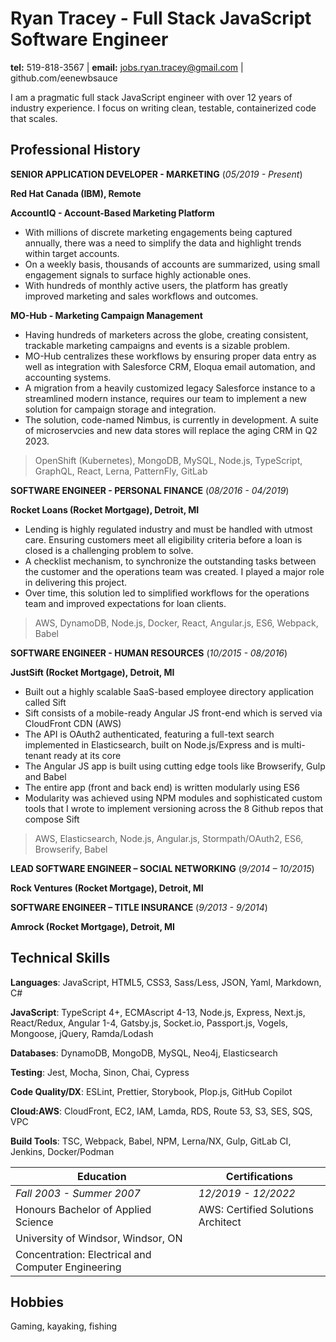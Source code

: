# Ryan Tracey - Full Stack JavaScript Software Engineer

**tel:** 519-818-3567 | **email:** jobs.ryan.tracey@gmail.com | github.com/eenewbsauce

I am a pragmatic full stack JavaScript engineer with over 12 years of industry experience. I focus on writing clean, testable, containerized code that scales.

## Professional History

**SENIOR APPLICATION DEVELOPER - MARKETING** (_05/2019 - Present_)

**Red Hat Canada (IBM), Remote**

**AccountIQ - Account-Based Marketing Platform**

- With millions of discrete marketing engagements being captured annually, there was a need to simplify the data and highlight trends within target accounts.
- On a weekly basis, thousands of accounts are summarized, using small engagement signals to surface highly actionable ones.
- With hundreds of monthly active users, the platform has greatly improved marketing and sales workflows and outcomes.

**MO-Hub - Marketing Campaign Management**

- Having hundreds of marketers across the globe, creating consistent, trackable marketing campaigns and events is a sizable problem.
- MO-Hub centralizes these workflows by ensuring proper data entry as well as integration with Salesforce CRM, Eloqua email automation, and accounting systems.
- A migration from a heavily customized legacy Salesforce instance to a streamlined modern instance, requires our team to implement a new solution for campaign storage and integration.
- The solution, code-named Nimbus, is currently in development. A suite of microservcies and new data stores will replace the aging CRM in Q2 2023.

> OpenShift (Kubernetes), MongoDB, MySQL, Node.js, TypeScript, GraphQL, React, Lerna, PatternFly, GitLab

**SOFTWARE ENGINEER - PERSONAL FINANCE** (_08/2016 - 04/2019_)

**Rocket Loans (Rocket Mortgage), Detroit, MI**

- Lending is highly regulated industry and must be handled with utmost care. Ensuring customers meet all eligibility criteria before a loan is closed is a challenging problem to solve.
- A checklist mechanism, to synchronize the outstanding tasks between the customer and the operations team was created. I played a major role in delivering this project.
- Over time, this solution led to simplified workflows for the operations team and improved expectations for loan clients.

> AWS, DynamoDB, Node.js, Docker, React, Angular.js, ES6, Webpack, Babel

**SOFTWARE ENGINEER - HUMAN RESOURCES** (_10/2015 - 08/2016_)

**JustSift (Rocket Mortgage), Detroit, MI**

- Built out a highly scalable SaaS-based employee directory application called Sift
- Sift consists of a mobile-ready Angular JS front-end which is served via CloudFront CDN (AWS)
- The API is OAuth2 authenticated, featuring a full-text search implemented in Elasticsearch, built on Node.js/Express and is multi-tenant ready at its core
- The Angular JS app is built using cutting edge tools like Browserify, Gulp and Babel
- The entire app (front and back end) is written modularly using ES6
- Modularity was achieved using NPM modules and sophisticated custom tools that I wrote to implement versioning across the 8 Github repos that compose Sift

> AWS, Elasticsearch, Node.js, Angular.js, Stormpath/OAuth2, ES6, Browserify, Babel

**LEAD SOFTWARE ENGINEER – SOCIAL NETWORKING** (_9/2014 – 10/2015_)

**Rock Ventures (Rocket Mortgage), Detroit, MI**

**SOFTWARE ENGINEER – TITLE INSURANCE** (_9/2013 - 9/2014_)

**Amrock (Rocket Mortgage), Detroit, MI**

## Technical Skills

**Languages**: JavaScript, HTML5, CSS3, Sass/Less, JSON, Yaml, Markdown, C#

**JavaScript**: TypeScript 4+, ECMAscript 4-13, Node.js, Express, Next.js, React/Redux, Angular 1-4, Gatsby.js, Socket.io, Passport.js, Vogels, Mongoose, jQuery, Ramda/Lodash

**Databases**: DynamoDB, MongoDB, MySQL, Neo4j, Elasticsearch

**Testing**: Jest, Mocha, Sinon, Chai, Cypress

**Code Quality/DX**: ESLint, Prettier, Storybook, Plop.js, GitHub Copilot

**Cloud:AWS**: CloudFront, EC2, IAM, Lamda, RDS, Route 53, S3, SES, SQS, VPC

**Build Tools**: TSC, Webpack, Babel, NPM, Lerna/NX, Gulp, GitLab CI, Jenkins, Docker/Podman

| Education                                          | Certifications                     |
| -------------------------------------------------- | ---------------------------------- |
| _Fall 2003 - Summer 2007_                          | _12/2019 - 12/2022_                |
| Honours Bachelor of Applied Science                | AWS: Certified Solutions Architect |
| University of Windsor, Windsor, ON                 |
| Concentration: Electrical and Computer Engineering |

## Hobbies

Gaming, kayaking, fishing
